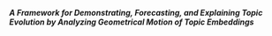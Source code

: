 ***A Framework for Demonstrating, Forecasting, and Explaining Topic Evolution by Analyzing Geometrical Motion of Topic Embeddings***

